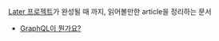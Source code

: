 [Later 프로젝트](https://github.com/eaTnuG/Later)가 완성될 때 까지, 읽어볼만한 article을 정리하는 문서

- [GraphQL이 뭔가요?](https://www.youtube.com/watch?v=EkWI6Ru8lFQ)
